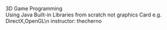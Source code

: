 3D Game Programming\
Using Java Built-in Libraries from scratch not graphics Card e.g. DirectX,OpenGL\n
instructor: thecherno
